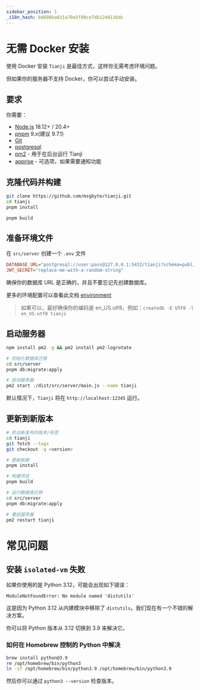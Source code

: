 ```yaml
---
sidebar_position: 1
_i18n_hash: bd680ba831a70a5f00ce7db124d136dc
---
```

# 无需 Docker 安装

使用 Docker 安装 `Tianji` 是最佳方式，这样你无需考虑环境问题。

但如果你的服务器不支持 Docker，你可以尝试手动安装。

## 要求

你需要：

- [Node.js](https://nodejs.org/en/download/) 18.12+ / 20.4+
- [pnpm](https://pnpm.io/) 9.x(建议 9.7.1)
- [Git](https://git-scm.com/downloads)
- [postgresql](https://www.postgresql.org/)
- [pm2](https://pm2.keymetrics.io/) - 用于在后台运行 Tianji
- [apprise](https://github.com/caronc/apprise) - 可选项，如果需要通知功能

## 克隆代码并构建

```bash
git clone https://github.com/msgbyte/tianji.git
cd tianji
pnpm install

pnpm build
```

## 准备环境文件

在 `src/server` 创建一个 `.env` 文件

```ini
DATABASE_URL="postgresql://user:pass@127.0.0.1:5432/tianji?schema=public"
JWT_SECRET="replace-me-with-a-random-string"
```

确保你的数据库 URL 是正确的，并且不要忘记先创建数据库。

更多的环境配置可以查看此文档 [environment](./environment.md)

> 如果可以，最好确保你的编码是 en_US.utf8，例如：`createdb -E UTF8 -l en_US.utf8 tianji`

## 启动服务器

```bash
npm install pm2 -g && pm2 install pm2-logrotate

# 初始化数据库迁移
cd src/server
pnpm db:migrate:apply

# 启动服务器
pm2 start ./dist/src/server/main.js --name tianji
```

默认情况下，`Tianji` 将在 `http://localhost:12345` 运行。

## 更新到新版本

```bash
# 检出新发布的版本/标签
cd tianji
git fetch --tags
git checkout -q <version>

# 更新依赖
pnpm install

# 构建项目
pnpm build

# 运行数据库迁移
cd src/server
pnpm db:migrate:apply

# 重启服务器
pm2 restart tianji
```

# 常见问题

## 安装 `isolated-vm` 失败

如果你使用的是 Python 3.12，可能会出现如下错误：

```
ModuleNotFoundError: No module named 'distutils'
```

这是因为 Python 3.12 从内建模块中移除了 `distutils`。我们现在有一个不错的解决方案。

你可以将 Python 版本从 3.12 切换到 3.9 来解决它。

### 如何在 Homebrew 控制的 Python 中解决

```bash
brew install python@3.9
rm /opt/homebrew/bin/python3
ln -sf /opt/homebrew/bin/python3.9 /opt/homebrew/bin/python3.9
```

然后你可以通过 `python3 --version` 检查版本。
